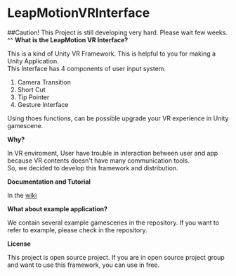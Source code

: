 # LeapMotionVRInterface
##Caution! This Project is still developing very hard. Please wait few weeks. ^^
**What is the LeapMotion VR Interface?**

 This is a kind of Unity VR Framework. This is helpful to you for making a Unity Application.<br>
 This Interface has 4 components of user input system.<br>
 1. Camera Transition<br>
 2. Short Cut<br>
 3. Tip Pointer<br>
 4. Gesture Interface

Using thoes functions, can be possible upgrade your VR experience in Unity gamescene.
 
**Why?**

 In VR enviroment, User have trouble in interaction between user and app because VR contents doesn't have many communication tools.<br>
 So, we decided to develop this framework and distribution.<br>
 
**Documentation and Tutorial**

 In the [wiki](https://github.com/woosungkim/LeapMotionVRInterface/wiki)


**What about example application?**

 We contain several example gamescenes in the repository. If you want to refer to example, please check in the repository.
 
**License**

 This project is open source project. If you are in open source project group and want to use this framework, you can use in free.
 
 
